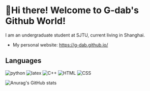 # 🤗Hi there! Welcome to G-dab's Github World!

I am an undergraduate student at SJTU, current living in Shanghai.

- My personal website: https://g-dab.github.io/

## Languages

![python](https://img.shields.io/badge/Python-ffd460?style=plastic&logo=Python&logoColor=ffffff)
![latex](https://img.shields.io/badge/LaTex-40514e?style=plastic&logo=LaTex&logoColor=ffffff)
![C++](https://img.shields.io/badge/-C++-3d84a8?style=plastic&logo=c%2B%2B&logoColor=ffffff)
![HTML](https://img.shields.io/badge/HTML-f07b3f?style=plastic&logo=HTML5&logoColor=ffffff)
![CSS](https://img.shields.io/badge/CSS-1572B6?style=plastic&logo=CSS3&logoColor=ffffff)

![Anurag's GitHub stats](https://github-readme-stats.vercel.app/api?username=g-dab&show_icons=false&theme=shadow_blue)

